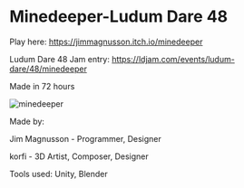 # Minedeeper-Ludum Dare 48
Play here: https://jimmagnusson.itch.io/minedeeper

Ludum Dare 48 Jam entry: https://ldjam.com/events/ludum-dare/48/minedeeper

Made in 72 hours

![minedeeper](https://github.com/JimMagnusson/Minedeeper-LD48/assets/50302387/bacf8df9-56e9-4990-9669-ecd3090f5697)

Made by: 

Jim Magnusson - Programmer, Designer

korfi - 3D Artist, Composer, Designer


Tools used:
Unity, Blender

